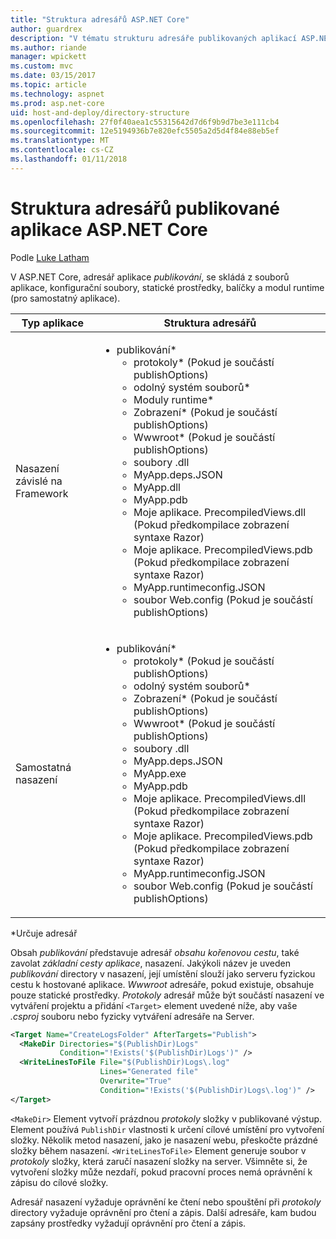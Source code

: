 ```yaml
---
title: "Struktura adresářů ASP.NET Core"
author: guardrex
description: "V tématu strukturu adresáře publikovaných aplikací ASP.NET Core."
ms.author: riande
manager: wpickett
ms.custom: mvc
ms.date: 03/15/2017
ms.topic: article
ms.technology: aspnet
ms.prod: asp.net-core
uid: host-and-deploy/directory-structure
ms.openlocfilehash: 27f0f40aea1c55315642d7d6f9b9d7be3e111cb4
ms.sourcegitcommit: 12e5194936b7e820efc5505a2d5d4f84e88eb5ef
ms.translationtype: MT
ms.contentlocale: cs-CZ
ms.lasthandoff: 01/11/2018
---
```

# <a name="directory-structure-of-published-aspnet-core-apps"></a>Struktura adresářů publikované aplikace ASP.NET Core

Podle [Luke Latham](https://github.com/guardrex)

V ASP.NET Core, adresář aplikace *publikování*, se skládá z souborů aplikace, konfigurační soubory, statické prostředky, balíčky a modul runtime (pro samostatný aplikace).

| Typ aplikace                       | Struktura adresářů |
| ------------------------------ | ------------------- |
| Nasazení závislé na Framework | <ul><li>publikování\*<ul><li>protokoly\* (Pokud je součástí publishOptions)</li><li>odolný systém souborů\*</li><li>Moduly runtime\*</li><li>Zobrazení\* (Pokud je součástí publishOptions)</li><li>Wwwroot\* (Pokud je součástí publishOptions)</li><li>soubory .dll</li><li>MyApp.deps.JSON</li><li>MyApp.dll</li><li>MyApp.pdb</li><li>Moje aplikace. PrecompiledViews.dll (Pokud předkompilace zobrazení syntaxe Razor)</li><li>Moje aplikace. PrecompiledViews.pdb (Pokud předkompilace zobrazení syntaxe Razor)</li><li>MyApp.runtimeconfig.JSON</li><li>soubor Web.config (Pokud je součástí publishOptions)</li></ul></li></ul> |
| Samostatná nasazení      | <ul><li>publikování\*<ul><li>protokoly\* (Pokud je součástí publishOptions)</li><li>odolný systém souborů\*</li><li>Zobrazení\* (Pokud je součástí publishOptions)</li><li>Wwwroot\* (Pokud je součástí publishOptions)</li><li>soubory .dll</li><li>MyApp.deps.JSON</li><li>MyApp.exe</li><li>MyApp.pdb</li><li>Moje aplikace. PrecompiledViews.dll (Pokud předkompilace zobrazení syntaxe Razor)</li><li>Moje aplikace. PrecompiledViews.pdb (Pokud předkompilace zobrazení syntaxe Razor)</li><li>MyApp.runtimeconfig.JSON</li><li>soubor Web.config (Pokud je součástí publishOptions)</li></ul></li></ul> |
\*Určuje adresář

Obsah *publikování* představuje adresář *obsahu kořenovou cestu*, také zavolat *základní cesty aplikace*, nasazení. Jakýkoli název je uveden *publikování* directory v nasazení, její umístění slouží jako serveru fyzickou cestu k hostované aplikace. *Wwwroot* adresáře, pokud existuje, obsahuje pouze statické prostředky. *Protokoly* adresář může být součástí nasazení ve vytváření projektu a přidání `<Target>` element uvedené níže, aby vaše *.csproj* souboru nebo fyzicky vytváření adresáře na Server.

```xml
<Target Name="CreateLogsFolder" AfterTargets="Publish">
  <MakeDir Directories="$(PublishDir)Logs" 
           Condition="!Exists('$(PublishDir)Logs')" />
  <WriteLinesToFile File="$(PublishDir)Logs\.log" 
                    Lines="Generated file" 
                    Overwrite="True" 
                    Condition="!Exists('$(PublishDir)Logs\.log')" />
</Target>
```

`<MakeDir>` Element vytvoří prázdnou *protokoly* složky v publikované výstup. Element používá `PublishDir` vlastnosti k určení cílové umístění pro vytvoření složky. Několik metod nasazení, jako je nasazení webu, přeskočte prázdné složky během nasazení. `<WriteLinesToFile>` Element generuje soubor v *protokoly* složky, která zaručí nasazení složky na server. Všimněte si, že vytvoření složky může nezdaří, pokud pracovní proces nemá oprávnění k zápisu do cílové složky.

Adresář nasazení vyžaduje oprávnění ke čtení nebo spouštění při *protokoly* directory vyžaduje oprávnění pro čtení a zápis. Další adresáře, kam budou zapsány prostředky vyžadují oprávnění pro čtení a zápis.
